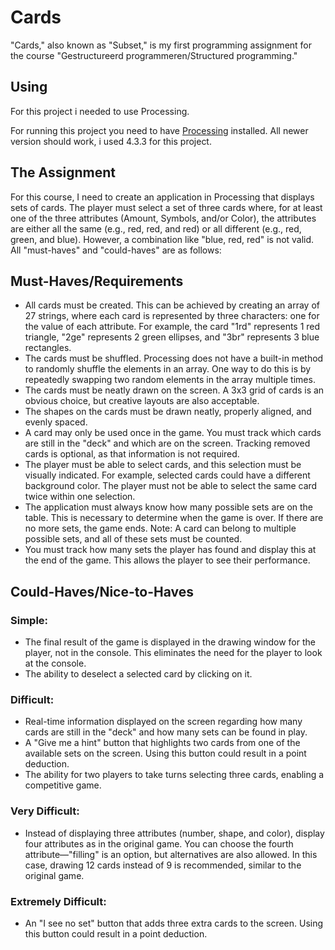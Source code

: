 # Cards

"Cards," also known as "Subset," is my first programming assignment for the course "Gestructureerd programmeren/Structured programming."
## Using

For this project i needed to use Processing.

For running this project you need to have [Processing](https://processing.org/download) installed. All newer version should work, i used 4.3.3 for this project.
## The Assignment

For this course, I need to create an application in Processing that displays sets of cards. The player must select a set of three cards where, for at least one of the three attributes (Amount, Symbols, and/or Color), the attributes are either all the same (e.g., red, red, and red) or all different (e.g., red, green, and blue). However, a combination like "blue, red, red" is not valid. All "must-haves" and "could-haves" are as follows:

## Must-Haves/Requirements

* All cards must be created. This can be achieved by creating an array of 27 strings, where each card is represented by three characters: one for the value of each attribute. For example, the card "1rd" represents 1 red triangle, "2ge" represents 2 green ellipses, and "3br" represents 3 blue rectangles.
* The cards must be shuffled. Processing does not have a built-in method to randomly shuffle the elements in an array. One way to do this is by repeatedly swapping two random elements in the array multiple times.
* The cards must be neatly drawn on the screen. A 3x3 grid of cards is an obvious choice, but creative layouts are also acceptable.
* The shapes on the cards must be drawn neatly, properly aligned, and evenly spaced.
* A card may only be used once in the game. You must track which cards are still in the "deck" and which are on the screen. Tracking removed cards is optional, as that information is not required.
* The player must be able to select cards, and this selection must be visually indicated. For example, selected cards could have a different background color. The player must not be able to select the same card twice within one selection.
* The application must always know how many possible sets are on the table. This is necessary to determine when the game is over. If there are no more sets, the game ends. Note: A card can belong to multiple possible sets, and all of these sets must be counted.
* You must track how many sets the player has found and display this at the end of the game. This allows the player to see their performance.

## Could-Haves/Nice-to-Haves

### Simple:

* The final result of the game is displayed in the drawing window for the player, not in the console. This eliminates the need for the player to look at the console.
* The ability to deselect a selected card by clicking on it.

### Difficult:

* Real-time information displayed on the screen regarding how many cards are still in the "deck" and how many sets can be found in play.
* A "Give me a hint" button that highlights two cards from one of the available sets on the screen. Using this button could result in a point deduction.
* The ability for two players to take turns selecting three cards, enabling a competitive game.

### Very Difficult:

* Instead of displaying three attributes (number, shape, and color), display four attributes as in the original game. You can choose the fourth attribute—"filling" is an option, but alternatives are also allowed. In this case, drawing 12 cards instead of 9 is recommended, similar to the original game.

### Extremely Difficult:

* An "I see no set" button that adds three extra cards to the screen. Using this button could result in a point deduction.

